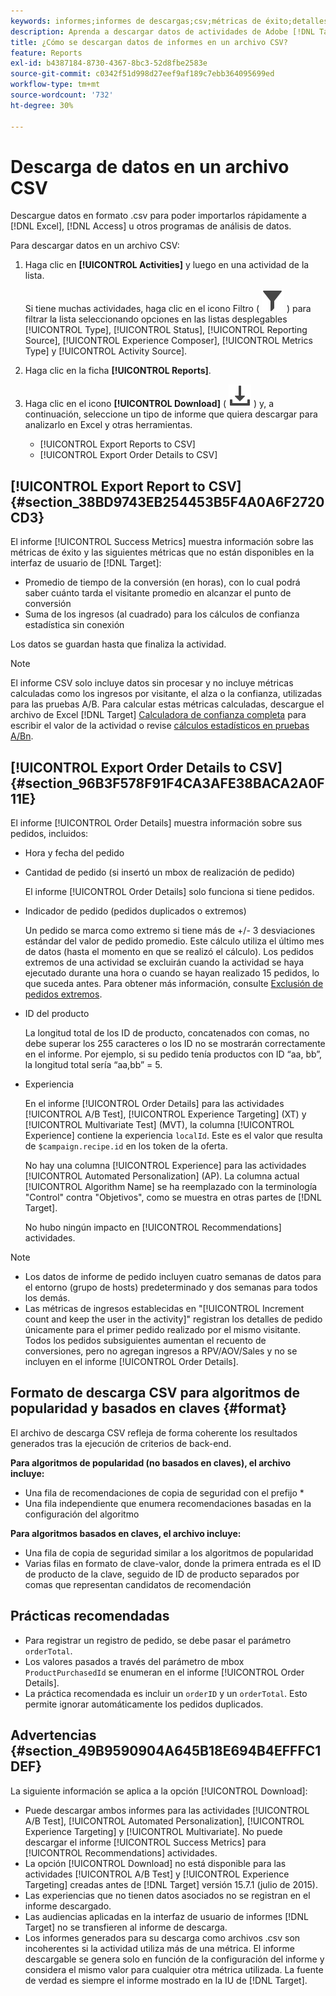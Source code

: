 ```yaml
---
keywords: informes;informes de descargas;csv;métricas de éxito;detalles de pedidos
description: Aprenda a descargar datos de actividades de Adobe [!DNL Target] en formato CVS para importarlos rápidamente a Excel, Access u otros programas de análisis de datos.
title: ¿Cómo se descargan datos de informes en un archivo CSV?
feature: Reports
exl-id: b4387184-8730-4367-8bc3-52d8fbe2583e
source-git-commit: c0342f51d998d27eef9af189c7ebb364095699ed
workflow-type: tm+mt
source-wordcount: '732'
ht-degree: 30%

---
```


# Descarga de datos en un archivo CSV

Descargue datos en formato .csv para poder importarlos rápidamente a [!DNL Excel], [!DNL Access] u otros programas de análisis de datos.

Para descargar datos en un archivo CSV:

1. Haga clic en **[!UICONTROL Activities]** y luego en una actividad de la lista.

   Si tiene muchas actividades, haga clic en el icono Filtro ( ![Icono de filtro](/help/main/assets/icons/Filter.svg) ) para filtrar la lista seleccionando opciones en las listas desplegables [!UICONTROL Type], [!UICONTROL Status], [!UICONTROL Reporting Source], [!UICONTROL Experience Composer], [!UICONTROL Metrics Type] y [!UICONTROL Activity Source].

1. Haga clic en la ficha **[!UICONTROL Reports]**.
1. Haga clic en el icono **[!UICONTROL Download]** ( ![Icono de descarga](/help/main/assets/icons/Download.svg) ) y, a continuación, seleccione un tipo de informe que quiera descargar para analizarlo en Excel y otras herramientas.

   * [!UICONTROL Export Reports to CSV]
   * [!UICONTROL Export Order Details to CSV]

## [!UICONTROL Export Report to CSV] {#section_38BD9743EB254453B5F4A0A6F2720CD3}

El informe [!UICONTROL Success Metrics] muestra información sobre las métricas de éxito y las siguientes métricas que no están disponibles en la interfaz de usuario de [!DNL Target]:

* Promedio de tiempo de la conversión (en horas), con lo cual podrá saber cuánto tarda el visitante promedio en alcanzar el punto de conversión
* Suma de los ingresos (al cuadrado) para los cálculos de confianza estadística sin conexión

Los datos se guardan hasta que finaliza la actividad.

>[!NOTE]
>
>El informe CSV solo incluye datos sin procesar y no incluye métricas calculadas como los ingresos por visitante, el alza o la confianza, utilizadas para las pruebas A/B. Para calcular estas métricas calculadas, descargue el archivo de Excel [!DNL Target] [Calculadora de confianza completa](/help/main/assets/complete_confidence_calculator.xlsx) para escribir el valor de la actividad o revise [cálculos estadísticos en pruebas A/Bn](/help/main/c-reports/statistical-methodology/statistical-calculations.md).

## [!UICONTROL Export Order Details to CSV] {#section_96B3F578F91F4CA3AFE38BACA2A0F11E}

El informe [!UICONTROL Order Details] muestra información sobre sus pedidos, incluidos:

* Hora y fecha del pedido
* Cantidad de pedido (si insertó un mbox de realización de pedido)

  El informe [!UICONTROL Order Details] solo funciona si tiene pedidos.

* Indicador de pedido (pedidos duplicados o extremos)

  Un pedido se marca como extremo si tiene más de +/- 3 desviaciones estándar del valor de pedido promedio. Este cálculo utiliza el último mes de datos (hasta el momento en que se realizó el cálculo). Los pedidos extremos de una actividad se excluirán cuando la actividad se haya ejecutado durante una hora o cuando se hayan realizado 15 pedidos, lo que suceda antes. Para obtener más información, consulte [Exclusión de pedidos extremos](/help/main/c-reports/c-report-settings/excluding-extreme-orders.md#task_2AE7743FFCDD466DAEEB720BE5F33DAA).

* ID del producto

  La longitud total de los ID de producto, concatenados con comas, no debe superar los 255 caracteres o los ID no se mostrarán correctamente en el informe. Por ejemplo, si su pedido tenía productos con ID “aa, bb”, la longitud total sería “aa,bb” = 5.

* Experiencia

  En el informe [!UICONTROL Order Details] para las actividades [!UICONTROL A/B Test], [!UICONTROL Experience Targeting] (XT) y [!UICONTROL Multivariate Test] (MVT), la columna [!UICONTROL Experience] contiene la experiencia `localId`. Este es el valor que resulta de `$campaign.recipe.id` en los token de la oferta.

  No hay una columna [!UICONTROL Experience] para las actividades [!UICONTROL Automated Personalization] (AP). La columna actual [!UICONTROL Algorithm Name] se ha reemplazado con la terminología &quot;Control&quot; contra &quot;Objetivos&quot;, como se muestra en otras partes de [!DNL Target].

  No hubo ningún impacto en [!UICONTROL Recommendations] actividades.

>[!NOTE]
>
>* Los datos de informe de pedido incluyen cuatro semanas de datos para el entorno (grupo de hosts) predeterminado y dos semanas para todos los demás.
>* Las métricas de ingresos establecidas en &quot;[!UICONTROL Increment count and keep the user in the activity]&quot; registran los detalles de pedido únicamente para el primer pedido realizado por el mismo visitante. Todos los pedidos subsiguientes aumentan el recuento de conversiones, pero no agregan ingresos a RPV/AOV/Sales y no se incluyen en el informe [!UICONTROL Order Details].

## Formato de descarga CSV para algoritmos de popularidad y basados en claves {#format}

El archivo de descarga CSV refleja de forma coherente los resultados generados tras la ejecución de criterios de back-end.

**Para algoritmos de popularidad (no basados en claves), el archivo incluye:**

* Una fila de recomendaciones de copia de seguridad con el prefijo *
* Una fila independiente que enumera recomendaciones basadas en la configuración del algoritmo

**Para algoritmos basados en claves, el archivo incluye:**

* Una fila de copia de seguridad similar a los algoritmos de popularidad
* Varias filas en formato de clave-valor, donde la primera entrada es el ID de producto de la clave, seguido de ID de producto separados por comas que representan candidatos de recomendación

## Prácticas recomendadas  

* Para registrar un registro de pedido, se debe pasar el parámetro `orderTotal`.
* Los valores pasados a través del parámetro de mbox `ProductPurchasedId` se enumeran en el informe [!UICONTROL Order Details].
* La práctica recomendada es incluir un `orderID` y un `orderTotal`. Esto permite ignorar automáticamente los pedidos duplicados.

## Advertencias  {#section_49B9590904A645B18E694B4EFFFC1DEF}

La siguiente información se aplica a la opción [!UICONTROL Download]:

* Puede descargar ambos informes para las actividades [!UICONTROL A/B Test], [!UICONTROL Automated Personalization], [!UICONTROL Experience Targeting] y [!UICONTROL Multivariate]. No puede descargar el informe [!UICONTROL Success Metrics] para [!UICONTROL Recommendations] actividades.
* La opción [!UICONTROL Download] no está disponible para las actividades [!UICONTROL A/B Test] y [!UICONTROL Experience Targeting] creadas antes de [!DNL Target] versión 15.7.1 (julio de 2015).
* Las experiencias que no tienen datos asociados no se registran en el informe descargado.
* Las audiencias aplicadas en la interfaz de usuario de informes [!DNL Target] no se transfieren al informe de descarga.
* Los informes generados para su descarga como archivos .csv son incoherentes si la actividad utiliza más de una métrica. El informe descargable se genera solo en función de la configuración del informe y considera el mismo valor para cualquier otra métrica utilizada. La fuente de verdad es siempre el informe mostrado en la IU de [!DNL Target].
